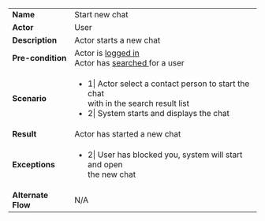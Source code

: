 <table>
    <tr>
        <td>
            <strong>Name</strong>
        </td>
        <td>
            Start new chat
        </td>
    </tr>
    <tr>
        <td>
            <strong>Actor</strong>
        </td>
        <td>
            User
        </td>
    </tr>
    <tr>
        <td>
            <strong>Description</strong>            
        </td>
        <td>
            Actor starts a new chat
        </td>
    </tr>
    <tr>
        <td>
            <strong>Pre-condition</strong>
        </td>
        <td>
                    Actor is 
                    <a href="login.md">
                    logged in
                    </a> <br>Actor has <a href="search-user.md">searched
                     </a>for a user
                </td>
    </tr>
    <tr>
        <td>
            <strong>Scenario</strong>
        </td>
        <td>
            <ul>
                <li>1|
                    Actor select a contact person to start the chat <br>with in the search result list
                </li>
                <li>
                    2| System starts and displays the chat 
                </li>
            </ul>
        </td>
    </tr>
    <tr>
        <td>
            <strong>Result</strong>
        </td>
        <td>
            Actor has started a new chat
        </td>
    </tr>
    <tr>
        <td>
            <strong>Exceptions</strong>
        </td>
        <td>
            <ul>
                <li>
                    2| User has blocked you, system will start and open <br> the new chat
                </li>
            </ul>
        </td>
    </tr>
    <td>
                <strong>Alternate Flow</strong>
            </td>
            <td>
            N/A
            </td>      
</table>


